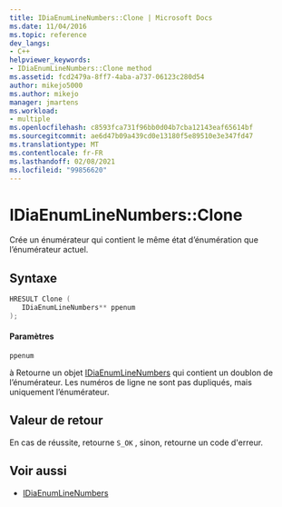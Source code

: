 ```yaml
---
title: IDiaEnumLineNumbers::Clone | Microsoft Docs
ms.date: 11/04/2016
ms.topic: reference
dev_langs:
- C++
helpviewer_keywords:
- IDiaEnumLineNumbers::Clone method
ms.assetid: fcd2479a-8ff7-4aba-a737-06123c280d54
author: mikejo5000
ms.author: mikejo
manager: jmartens
ms.workload:
- multiple
ms.openlocfilehash: c8593fca731f96bb0d04b7cba12143eaf65614bf
ms.sourcegitcommit: ae6d47b09a439cd0e13180f5e89510e3e347fd47
ms.translationtype: MT
ms.contentlocale: fr-FR
ms.lasthandoff: 02/08/2021
ms.locfileid: "99856620"
---
```

# <a name="idiaenumlinenumbersclone"></a>IDiaEnumLineNumbers::Clone
Crée un énumérateur qui contient le même état d’énumération que l’énumérateur actuel.

## <a name="syntax"></a>Syntaxe

```C++
HRESULT Clone ( 
   IDiaEnumLineNumbers** ppenum
);
```

#### <a name="parameters"></a>Paramètres
 `ppenum`

à Retourne un objet [IDiaEnumLineNumbers](../../debugger/debug-interface-access/idiaenumlinenumbers.md) qui contient un doublon de l’énumérateur. Les numéros de ligne ne sont pas dupliqués, mais uniquement l’énumérateur.

## <a name="return-value"></a>Valeur de retour
 En cas de réussite, retourne `S_OK` , sinon, retourne un code d'erreur.

## <a name="see-also"></a>Voir aussi
- [IDiaEnumLineNumbers](../../debugger/debug-interface-access/idiaenumlinenumbers.md)